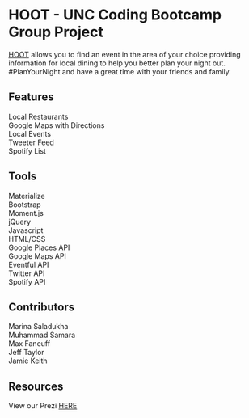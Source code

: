 # HOOT - UNC Coding Bootcamp Group Project

<a href="https://projectoneorg.github.io/Hoot/">HOOT</a> allows you to find an event in the area of your choice providing information for local dining to help you better plan your night out. #PlanYourNight and have a great time with your friends and family. 

## Features

Local Restaurants<br>
Google Maps with Directions<br>
Local Events<br>
Tweeter Feed<br>
Spotify List<br>

## Tools

Materialize<br>
Bootstrap<br>
Moment.js<br>
jQuery<br>
Javascript<br>
HTML/CSS<br>
Google Places API<br>
Google Maps API<br>
Eventful API<br>
Twitter API<br>
Spotify API<br>

## Contributors

Marina Saladukha<br>
Muhammad Samara<br>
Max Faneuff<br>
Jeff Taylor<br>
Jamie Keith<br>

## Resources

View our Prezi <a href="http://prezi.com/6nqbqf5kkdol/?utm_campaign=share&utm_medium=copy">HERE</a>
